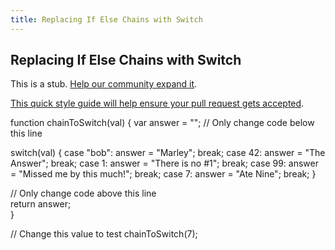 ```yaml
---
title: Replacing If Else Chains with Switch
---
```

## Replacing If Else Chains with Switch

This is a stub. <a href='https://github.com/freecodecamp/guides/tree/master/src/pages/certifications/javascript-algorithms-and-data-structures/basic-javascript/replacing-if-else-chains-with-switch/index.md' target='_blank' rel='nofollow'>Help our community expand it</a>.

<a href='https://github.com/freecodecamp/guides/blob/master/README.md' target='_blank' rel='nofollow'>This quick style guide will help ensure your pull request gets accepted</a>.

function chainToSwitch(val) {
  var answer = "";
  // Only change code below this line
  
  
   switch(val) {
    case "bob":
    answer = "Marley";
    break;
    case 42:
    answer = "The Answer";
    break;
    case 1:
    answer = "There is no #1";
    break;
    case 99:
    answer = "Missed me by this much!";
    break;
    case 7:
    answer = "Ate Nine";
    break;
  } 
  
  // Only change code above this line  
  return answer;  
}

// Change this value to test
chainToSwitch(7);


<!-- The article goes here, in GitHub-flavored Markdown. Feel free to add YouTube videos, images, and CodePen/JSBin embeds  -->
